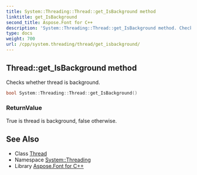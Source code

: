 ```yaml
---
title: System::Threading::Thread::get_IsBackground method
linktitle: get_IsBackground
second_title: Aspose.Font for C++
description: 'System::Threading::Thread::get_IsBackground method. Checks whether thread is background in C++.'
type: docs
weight: 700
url: /cpp/system.threading/thread/get_isbackground/
---
```

## Thread::get_IsBackground method


Checks whether thread is background.

```cpp
bool System::Threading::Thread::get_IsBackground()
```


### ReturnValue

True is thread is background, false otherwise.

## See Also

* Class [Thread](../)
* Namespace [System::Threading](../../)
* Library [Aspose.Font for C++](../../../)

